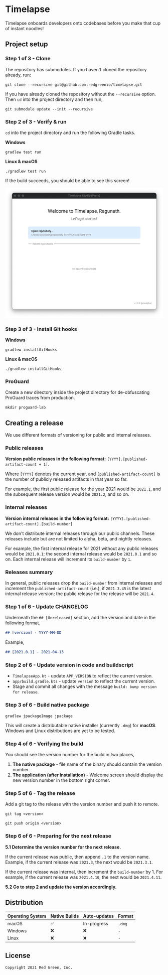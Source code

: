 # Timelapse

Timelapse onboards developers onto codebases before you make that cup of instant noodles!

## Project setup

### Step 1 of 3 - Clone

The repository has submodules. If you haven't cloned the repository already, run:

```shell
git clone --recursive git@github.com:redgreenio/timelapse.git
```

If you have already cloned the repository without the `--recursive` option. Then `cd` into the project directory and
then run,

```shell
git submodule update --init --recursive
```

### Step 2 of 3 - Verify & run

`cd` into the project directory and run the following Gradle tasks.

**Windows**

```shell
gradlew test run
```

**Linux & macOS**

```shell
./gradlew test run
```

If the build succeeds, you should be able to see this screen!

![Verified](docs/images/verified.png)

### Step 3 of 3 - Install Git hooks

**Windows**

```shell
gradlew installGitHooks
```

**Linux & macOS**

```shell
./gradlew installGitHooks
```

### ProGuard

Create a new directory inside the project directory for de-obfuscating ProGuard traces from production.

```shell
mkdir proguard-lab
```

## Creating a release

We use different formats of versioning for public and internal releases.

### Public releases

**Version public releases in the following format:** `[YYYY].[published-artifact-count + 1]`.

Where `[YYYY]` denotes the current year, and `[published-artifact-count]` is the number of publicly released artifacts
in that year so far.

For example, the first public release for the year 2021 would be `2021.1`, and the subsequent release version would be
`2021.2`, and so on.

### Internal releases

**Version internal releases in the following format:** `[YYYY].[published-artifact-count].[build-number]`

We don't distribute internal releases through our public channels. These releases include but are not limited to alpha,
beta, and nightly releases.

For example, the first internal release for 2021 without any public releases would be `2021.0.1`; the second internal release
would be `2021.0.1` and so on. Each internal release will increment its `build-number` by `1`.

### Releases summary
In general, public releases drop the `build-number` from internal releases and increment the `published-artifact-count`
(i.e.), if `2021.3.45` is the latest internal release version; the public release for the release will be `2021.4`.

### Step 1 of 6 - Update CHANGELOG

Underneath the `## [Unreleased]` section, add the version and date in the following format.

```md
## [version] - YYYY-MM-DD
```

Example,
```md
## [2021.0.1] - 2021-04-13
```

### Step 2 of 6 - Update version in code and buildscript

- `TimelapseApp.kt` - update `APP_VERSION` to reflect the current version.
- `app/build.gradle.kts` - update `version` to reflect the current version.
- Stage and commit all changes with the message `build: bump version for release`.

### Step 3 of 6 - Build native package

```shell
gradlew jpackageImage jpackage
```

This will create a distributable native installer (currently `.dmg`) for **macOS**. Windows and Linux distributions are
yet to be tested.

### Step 4 of 6 - Verifying the build

You should see the version number for the build in two places,
1. **The native package** - file name of the binary should contain the version number.
2. **The application (after installation)** - Welcome screen should display the new version number in the bottom right corner.

### Step 5 of 6 - Tag the release

Add a git tag to the release with the version number and push it to remote.

```shell
git tag <version>
```

```shell
git push origin <version>
```

### Step 6 of 6 - Preparing for the next release

**5.1 Determine the version number for the next release.**

If the current release was public, then append `.1`
to the version name. Example, if the current release was `2021.3`, the next would be `2021.3.1`.

If the current release was internal, then increment the `build-number` by 1. For example, if the current release was
`2021.4.10`, the next would be `2021.4.11`.

**5.2 Go to step 2 and update the version accordingly.**

## Distribution

| Operating System | Native Builds | Auto-updates |   Format  |
|------------------|---------------|--------------|-----------|
| macOS            | ✅            | In-progress  | `.dmg`    |
| Windows          | ❌            | ❌           | `-`       |
| Linux            | ❌            | ❌           | `-`       |

## License

```
Copyright 2021 Red Green, Inc.
```
